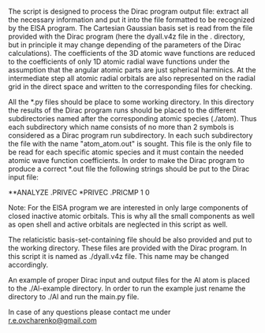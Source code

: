  The script is designed to process the Dirac program output file: extract all the necessary 
 information and put it into the file formatted to be recognized by the ElSA program.
 The Cartesian Gaussian basis set is read from the file provided with the Dirac program 
 (here the dyall.v4z file in the . directory, but in principle it may change depending of 
 the parameters of the Dirac calculations). 
 The coefficients of the 3D atomic wave functions are reduced to the coefficients of only 
 1D atomic radial wave functions under the assumption that the angular atomic parts are just 
 spherical harminics. At the intermediate step all atomic radial orbitals are also represented 
 on the radial grid in the direct space and written to the corresponding files for checking.

 All the *.py files should be place to some working directory. In this directory the results
 of the Dirac program runs should be placed to the different subdirectories named after the 
 corresponding atomic species (./atom). Thus each subdirectory which name consists of no more 
 than 2 symbols is considered as a Dirac program run subdirectory. In each such subdirectory the 
 file with the name "atom_atom.out" is sought. This file is the only file to be read for each 
 specific atomic species and it must contain the needed atomic wave function coefficients. 
 In order to make the Dirac program to produce a correct *.out file the following strings 
 should be put to the Dirac input file:

 **ANALYZE
 .PRIVEC
 *PRIVEC
 .PRICMP
 1 0

 Note: For the ElSA program we are interested in only large components of closed inactive 
 atomic orbitals. This is why all the small components as well as open shell and active 
 orbitals are neglected in this script as well.
 
 The relaticistic basis-set-containing file should be also provided and put to the working
 directory. These files are provided with the Dirac program. In this script it is named as
 ./dyall.v4z file. This name may be changed accordingly.

 An example of proper Dirac input and output files for the Al atom is placed to 
 the ./Al-example directory. In order to run the example just rename the directory to ./Al and run 
 the main.py file.

 In case of any questions please contact me under r.e.ovcharenko@gmail.com
